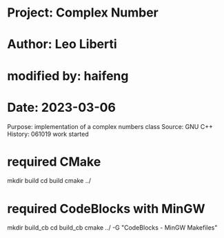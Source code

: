 # Project: Complex Number 
# Author: Leo Liberti
# modified by: haifeng
# Date: 2023-03-06

Purpose: implementation of a complex numbers class
Source: GNU C++
History: 061019 work started

# required CMake

mkdir build
cd build
cmake ../

# required CodeBlocks with MinGW
mkdir build_cb
cd build_cb
cmake ../ -G "CodeBlocks - MinGW Makefiles"
